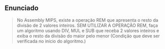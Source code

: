 ## Enunciado

> No Assembly MIPS, existe a operação REM que apresenta o resto da divisão de 2 valores inteiros. SEM UTILIZAR A OPERAÇÃO REM, faça um algoritmo usando DIV, MUL e SUB que receba 2 valores inteiros e exiba o resto da divisão do maior pelo menor (Condição que deve ser verificada no início do algoritmo.)